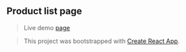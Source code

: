 ## Product list page
> Live demo [page](https://git.heroku.com/product-listing-page.git)

> This project was bootstrapped with [Create React App](https://github.com/facebookincubator/create-react-app).
